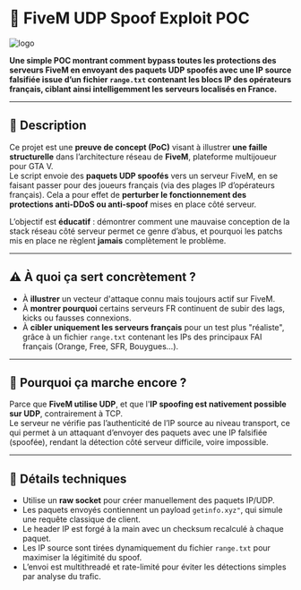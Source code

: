 # 🧠 FiveM UDP Spoof Exploit POC

![logo](https://external-content.duckduckgo.com/iu/?u=https%3A%2F%2Fuser-images.githubusercontent.com%2F42814853%2F180027603-514401ba-d6bb-425a-892c-0bc50bf38310.png&f=1&nofb=1&ipt=02524c650c97aa28f1e937140cc5c83efd73532c22fca7780f521907d97a8a65)

<strong>Une simple POC montrant comment bypass toutes les protections des serveurs FiveM en envoyant des paquets UDP spoofés avec une IP source falsifiée issue d’un fichier `range.txt` contenant les blocs IP des opérateurs français, ciblant ainsi intelligemment les serveurs localisés en France.</strong>
<hr>

## 📌 Description

Ce projet est une **preuve de concept (PoC)** visant à illustrer **une faille structurelle** dans l’architecture réseau de **FiveM**, plateforme multijoueur pour GTA V.  
Le script envoie des **paquets UDP spoofés** vers un serveur FiveM, en se faisant passer pour des joueurs français (via des plages IP d’opérateurs français). Cela a pour effet de **perturber le fonctionnement des protections anti-DDoS ou anti-spoof** mises en place côté serveur.

L’objectif est **éducatif** : démontrer comment une mauvaise conception de la stack réseau côté serveur permet ce genre d’abus, et pourquoi les patchs mis en place ne règlent **jamais** complètement le problème.

---

## ⚠️ À quoi ça sert concrètement ?

- À **illustrer** un vecteur d'attaque connu mais toujours actif sur FiveM.
- À **montrer pourquoi** certains serveurs FR continuent de subir des lags, kicks ou fausses connexions.
- À **cibler uniquement les serveurs français** pour un test plus "réaliste", grâce à un fichier `range.txt` contenant les IPs des principaux FAI français (Orange, Free, SFR, Bouygues...).

---

## 🧠 Pourquoi ça marche encore ?

Parce que **FiveM utilise UDP**, et que l'**IP spoofing est nativement possible sur UDP**, contrairement à TCP.  
Le serveur ne vérifie pas l’authenticité de l’IP source au niveau transport, ce qui permet à un attaquant d’envoyer des paquets avec une IP falsifiée (spoofée), rendant la détection côté serveur difficile, voire impossible.

---

## 🔬 Détails techniques

- Utilise un **raw socket** pour créer manuellement des paquets IP/UDP.
- Les paquets envoyés contiennent un payload `getinfo.xyz"`, qui simule une requête classique de client.
- Le header IP est forgé à la main avec un checksum recalculé à chaque paquet.
- Les IP source sont tirées dynamiquement du fichier `range.txt` pour maximiser la légitimité du spoof.
- L’envoi est multithreadé et rate-limité pour éviter les détections simples par analyse du trafic.



